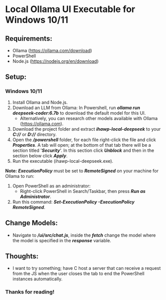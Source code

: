 # Local Ollama UI Executable for Windows 10/11

## Requirements:
+ Ollama (https://ollama.com/download)
+ PowerShell
+ Node.js (https://nodejs.org/en/download)

## Setup:

### Windows 10/11

1. Install Ollama and Node.js.
2. Download an LLM from Ollama:
   In Powershell, run ***ollama run deepseek-coder:6.7b*** to download the default model for this UI.
   + Alternatively, you can research other models available with Ollama (https://ollama.com).
3. Download the project folder and extract ***ihawp-local-deepseek*** to your ***C://*** or ***D://*** directory.
4. Open the ***/powershell*** folder, for each file right-click the file and click ***Properties***. A tab will open; at the bottom of that tab there will be a section titled '***Security***'. In this section click ***Unblock*** and then in the section below click ***Apply***.
5. Run the executable (ihawp-local-deepseek.exe).

**Note:** ***ExecutionPolicy*** must be set to ***RemoteSigned*** on your machine for Ollama to run:
1. Open PowerShell as an administrator:
   + Right-click PowerShell in Search/Taskbar, then press ***Run as Administrator***.
2. Run this command: ***Set-ExecutionPolicy -ExecutionPolicy RemoteSigned***.

## Change Models:
+ Navigate to ***/ui/src/chat.js***, inside the ***fetch*** change the model where the model is specified in the ***response*** variable.

## Thoughts:
+ I want to try something; have C host a server that can receive a request from the JS when the user closes the tab to end the PowerShell instances automatically.

### Thanks for reading!